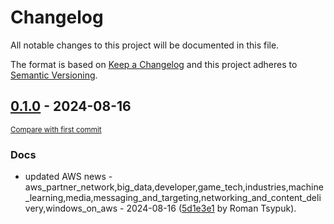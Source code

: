 # Changelog

All notable changes to this project will be documented in this file.

The format is based on [Keep a Changelog](http://keepachangelog.com/en/1.0.0/)
and this project adheres to [Semantic Versioning](http://semver.org/spec/v2.0.0.html).

<!-- insertion marker -->
## [0.1.0](https://github.com/tsypuk/aws-news/releases/tag/ver-2024-08-160.1.0) - 2024-08-16

<small>[Compare with first commit](https://github.com/tsypuk/aws-news/compare/891a770a7d6e861957f6acc607aa55140b896e7c...ver-2024-08-16)</small>

### Docs

- updated AWS news - aws_partner_network,big_data,developer,game_tech,industries,machine_learning,media,messaging_and_targeting,networking_and_content_delivery,windows_on_aws - 2024-08-16 ([5d1e3e1](https://github.com/tsypuk/aws-news/commit/5d1e3e131e1b88a11d98c427af8fea70419b1d53) by Roman Tsypuk).

